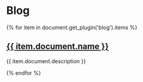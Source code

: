 # Blog

{% for item in document.get_plugin('blog').items %}
<p>
  <h2><a href="/{{ item.document.path }}.html">{{ item.document.name }}</a></h2>
  {{ item.document.description }}
</p>
{% endfor %}
